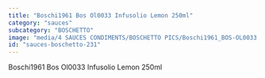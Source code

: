 ```yaml
---
title: "Boschi1961 Bos Ol0033 Infusolio Lemon 250ml"
category: "sauces"
subcategory: "BOSCHETTO"
image: "media/4 SAUCES CONDIMENTS/BOSCHETTO PICS/Boschi1961_BOS-OL0033 Infusolio Lemon 250ml.png"
id: "sauces-boschetto-231"
---
```


Boschi1961 Bos Ol0033 Infusolio Lemon 250ml

